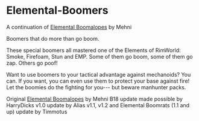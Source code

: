 # Elemental-Boomers
A continuation of [Elemental Boomalopes](https://steamcommunity.com/sharedfiles/filedetails/?id=938052209&searchtext=elemental) by Mehni

Boomers that do more than go boom.

These special boomers all mastered one of the Elements of RimWorld: Smoke, Firefoam, Stun and EMP. Some of them go boom, some of them go zap. Others go poof!

Want to use boomers to your tactical advantage against mechanoids? You can. If you want, you can even use them to protect your base against fire! Let the boomies do the fighting for you--- but beware manhunter packs.

Original [Elemental Boomalopes](https://steamcommunity.com/sharedfiles/filedetails/?id=938052209&searchtext=elemental) by Mehni
B18 update made possible by HarryDicks
v1.0 update by Alias
v1.1, v1.2 and Elemental Boomrats (1.1 and up) update by Timmotus
